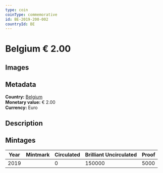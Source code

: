 ```yaml
---
type: coin
coinType: commemorative
id: BE-2019-200-002
countryId: BE
---
```


# Belgium € 2.00

## Images


## Metadata

**Country:** [Belgium](../../Countries/Belgium/index.md)\
**Monetary value:** € 2.00\
**Currency:** Euro

## Description


## Mintages

| Year | Mintmark | Circulated | Brilliant Uncirculated | Proof |
| ---- | -------- | ---------- | ---------------------- | ----- |
| 2019 |  | 0| 150000 | 5000 |
